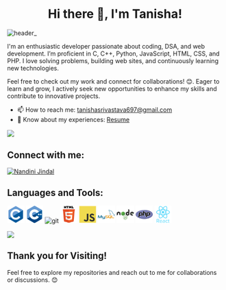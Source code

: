 <h1 align="center">Hi there 👋, I'm Tanisha!</h1>

![header_](https://media.licdn.com/dms/image/v2/D4D16AQHoqEmzwW4-0g/profile-displaybackgroundimage-shrink_200_800/profile-displaybackgroundimage-shrink_200_800/0/1683001554475?e=2147483647&v=beta&t=mHDn615-VNvbWOYAz8wbYJ4m2bcHNjip9bOutgFO5t0)

I'm an enthusiastic developer passionate about coding, DSA, and web development. I’m proficient in C, C++, Python, JavaScript, HTML, CSS, and PHP. I love solving problems, building web sites, and continuously learning new technologies.

Feel free to check out my work and connect for collaborations! 😊. Eager to learn and grow, I actively seek new opportunities to enhance my skills and contribute to innovative projects.


- 📫 How to reach me: [tanishasrivastava697@gmail.com](mailto:tanishasrivastava697@gmail.com)
- 📄 Know about my experiences: [Resume](https://drive.google.com/file/d/15ely-qEfug1FKmKvcaMfXYbTY4I5tCtW/view?usp=drive_link)



<img align="center" src="https://user-images.githubusercontent.com/73097560/115834477-dbab4500-a447-11eb-908a-139a6edaec5c.gif"/>

## Connect with me:

<p align="left">
  <a href="https://www.linkedin.com/in/tanisha-srivastava-401825302/" target="_blank"><img src="https://raw.githubusercontent.com/rahuldkjain/github-profile-readme-generator/master/src/images/icons/Social/linked-in-alt.svg" alt="Nandini Jindal" height="30" width="40" /></a>
  
</p>



## Languages and Tools:

<p align="left">
  
  <img src="https://raw.githubusercontent.com/devicons/devicon/master/icons/c/c-original.svg" alt="c" width="40" height="40"/>
  <img src="https://raw.githubusercontent.com/devicons/devicon/master/icons/cplusplus/cplusplus-original.svg" alt="cplusplus" width="40" height="40"/>
  <img src="https://www.vectorlogo.zone/logos/git-scm/git-scm-icon.svg" alt="git" width="40" height="40"/>
  <img src="https://raw.githubusercontent.com/devicons/devicon/master/icons/html5/html5-original-wordmark.svg" alt="html5" width="40" height="40"/>
  <img src="https://raw.githubusercontent.com/devicons/devicon/master/icons/javascript/javascript-original.svg" alt="javascript" width="40" height="40"/>
  <img src="https://raw.githubusercontent.com/devicons/devicon/master/icons/mysql/mysql-original-wordmark.svg" alt="mysql" width="40" height="40"/>
  <img src="https://raw.githubusercontent.com/devicons/devicon/master/icons/nodejs/nodejs-original-wordmark.svg" alt="nodejs" width="40" height="40"/>
  <img src="https://raw.githubusercontent.com/devicons/devicon/master/icons/php/php-original.svg" alt="php" width="40" height="40"/>
  <img src="https://raw.githubusercontent.com/devicons/devicon/master/icons/react/react-original-wordmark.svg" alt="react" width="40" height="40"/>
</p>

<img align="center" src="https://user-images.githubusercontent.com/73097560/115834477-dbab4500-a447-11eb-908a-139a6edaec5c.gif"/>


## Thank you for Visiting!

Feel free to explore my repositories and reach out to me for collaborations or discussions. 😊
